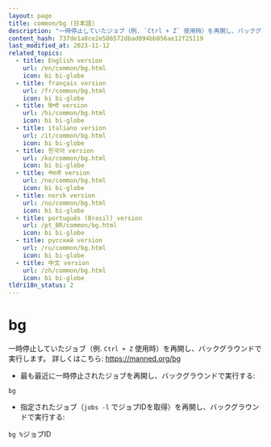 ```yaml
---
layout: page
title: common/bg (日本語)
description: "一時停止していたジョブ（例. `Ctrl + Z` 使用時）を再開し、バックグラウンドで実行します。"
content_hash: 737de1a8ce2e586572dbad094bb856ae12f25119
last_modified_at: 2023-11-12
related_topics:
  - title: English version
    url: /en/common/bg.html
    icon: bi bi-globe
  - title: français version
    url: /fr/common/bg.html
    icon: bi bi-globe
  - title: हिन्दी version
    url: /hi/common/bg.html
    icon: bi bi-globe
  - title: italiano version
    url: /it/common/bg.html
    icon: bi bi-globe
  - title: 한국어 version
    url: /ko/common/bg.html
    icon: bi bi-globe
  - title: नेपाली version
    url: /ne/common/bg.html
    icon: bi bi-globe
  - title: norsk version
    url: /no/common/bg.html
    icon: bi bi-globe
  - title: português (Brasil) version
    url: /pt_BR/common/bg.html
    icon: bi bi-globe
  - title: русский version
    url: /ru/common/bg.html
    icon: bi bi-globe
  - title: 中文 version
    url: /zh/common/bg.html
    icon: bi bi-globe
tldri18n_status: 2
---
```

# bg

一時停止していたジョブ（例. `Ctrl + Z` 使用時）を再開し、バックグラウンドで実行します。
詳しくはこちら: <https://manned.org/bg>

- 最も最近に一時停止されたジョブを再開し、バックグラウンドで実行する:

`bg`

- 指定されたジョブ（`jobs -l` でジョブIDを取得）を再開し、バックグラウンドで実行する:

`bg %`<span class="tldr-var badge badge-pill bg-dark-lm bg-white-dm text-white-lm text-dark-dm font-weight-bold">ジョブID</span>
